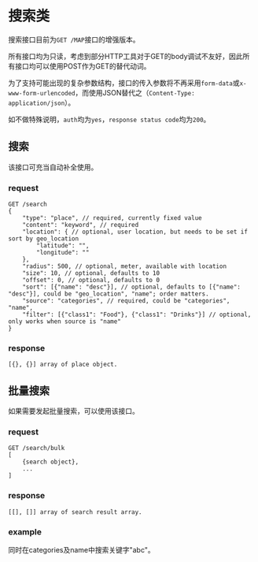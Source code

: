 # 搜索类

搜索接口目前为`GET /MAP`接口的增强版本。

所有接口均为只读，考虑到部分HTTP工具对于GET的body调试不友好，因此所有接口均可以使用POST作为GET的替代动词。

为了支持可能出现的复杂参数结构，接口的传入参数将不再采用`form-data`或`x-www-form-urlencoded`，而使用JSON替代之（`Content-Type: application/json`）。

如不做特殊说明，`auth`均为`yes`，`response status code`均为`200`。

## 搜索

该接口可充当自动补全使用。

### request

	GET /search
	{
		"type": "place", // required, currently fixed value
		"content": "keyword", // required
		"location": { // optional, user location, but needs to be set if sort by geo_location
			"latitude": "",
			"longitude": ""
		}, 
		"radius": 500, // optional, meter, available with location
		"size": 10, // optional, defaults to 10
		"offset": 0, // optional, defaults to 0
		"sort": [{"name": "desc"}], // optional, defaults to [{"name": "desc"}], could be "geo_location", "name"; order matters.
		"source": "categories", // required, could be "categories", "name",
		"filter": [{"class1": "Food"}, {"class1": "Drinks"}] // optional, only works when source is "name"
	}

### response

	[{}, {}] array of place object.

## 批量搜索

如果需要发起批量搜索，可以使用该接口。

### request

	GET /search/bulk
	[
		{search object},
		...
	]

### response

	[[], []] array of search result array.

### example

同时在categories及name中搜索关键字"abc"。
